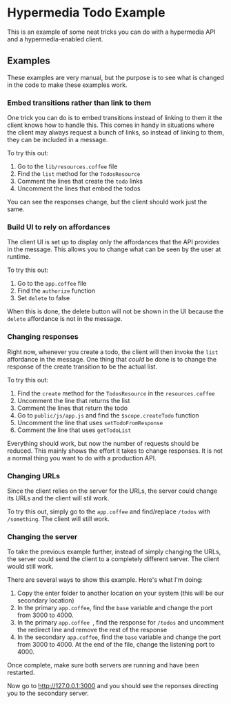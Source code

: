 # Hypermedia Todo Example

This is an example of some neat tricks you can do with a hypermedia API and a
hypermedia-enabled client.

## Examples

These examples are very manual, but the purpose is to see what is changed in the code to make these examples work.

### Embed transitions rather than link to them

One trick you can do is to embed transitions instead of linking to them it the client knows how to handle this. This comes in handy in situations where the client may always request a bunch of links, so instead of linking to them, they can be included in a message.

To try this out:

1. Go to the `lib/resources.coffee` file
1. Find the `list` method for the `TodosResource`
1. Comment the lines that create the `todo` links
1. Uncomment the lines that embed the todos

You can see the responses change, but the client should work just the same.

### Build UI to rely on affordances

The client UI is set up to display only the affordances that the API provides in the message. This allows you to change what can be seen by the user at runtime.

To try this out:

1. Go to the `app.coffee` file
1. Find the `authorize` function
1. Set `delete` to false

When this is done, the delete button will not be shown in the UI because the `delete` affordance is not in the message.

### Changing responses

Right now, whenever you create a todo, the client will then invoke the `list` affordance in the message. One thing that *could* be done is to change the response of the create transition to be the actual list.

To try this out:

1. Find the `create` method for the `TodosResource` in the `resources.coffee`
1. Uncomment the line that returns the list
1. Comment the lines that return the todo
1. Go to `public/js/app.js` and find the `$scope.createTodo` function
1. Uncomment the line that uses `setTodoFromResponse`
1. Comment the line that uses `getTodoList`

Everything should work, but now the number of requests should be reduced. This mainly shows the effort it takes to change responses. It is not a normal thing you want to do with a production API.

### Changing URLs

Since the client relies on the server for the URLs, the server could change its URLs and the client will stil work.

To try this out, simply go to the `app.coffee` and find/replace `/todos` with `/something`. The client will still work.

### Changing the server

To take the previous example further, instead of simply changing the URLs, the server could send the client to a completely different server. The client would still work.

There are several ways to show this example. Here's what I'm doing:

1. Copy the enter folder to another location on your system (this will be our secondary location)
1. In the primary `app.coffee`, find the `base` variable and change the port from 3000 to 4000.
1. In the primary `app.coffee `, find the response for `/todos` and uncomment the redirect line and remove the rest of the response
1. In the secondary `app.coffee`, find the `base` variable and change the port from 3000 to 4000. At the end of the file, change the listening port to 4000.

Once complete, make sure both servers are running and have been restarted.

Now go to http://127.0.0.1:3000 and you should see the reponses directing you to the secondary server.
